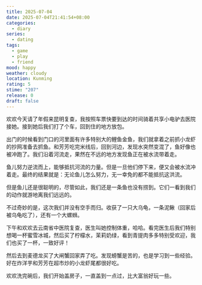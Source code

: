 ```yaml
---
title: 2025-07-04
date: 2025-07-04T21:41:54+08:00
categories:
  - diary
series:
  - dating
tags:
  - game
  - play
  - friend
mood: happy
weather: cloudy
location: Kunming
rating: 5
stime: "207"
release: 0
draft: false
---
```

欢欢今天请了年假来昆明复查，我按照车票快要到达的时间骑着共享小电驴去医院接她。接到她后我们打了个车，回到住的地方放包。

出门的时候看到门口的河里面有许多特别大的鲤鱼金鱼，我们就拿着之前抓小龙虾的抄网准备去抓鱼。和芳芳吃完米线后，回到河边，发现水突然变混了，鱼好像也被冲跑了。我们沿着河流走，果然在不远的地方发现鱼正在被水流带着走。

鱼儿努力逆流而上，能够抵抗河流的力量。但是一旦他们停下来，便又会被水流冲着走。最终的结果就是：无论鱼儿怎么努力，无一幸免的都不能抵抗这洪流。

但是鱼儿还是很聪明的，尽管如此，我们还是一条鱼也没有捞到。它们一看到我们的动作就游地离我们远远的。

不过奇妙的是，这次我们并没有空手而归。收获了一只大乌龟，一条泥鳅（回家后被乌龟吃了），还有一个大螺蛳。

下午和欢欢去云南省中医院复查，医生叫她控制体重，哈哈。看完医生后我们特别想喝一杯蜜雪冰城，然后买了柠檬水，茉莉奶绿，看到青提肉多多特别受欢迎，我们也买了一杯，一致好评！

然后去到麦德龙买了大闸蟹回家弄了吃。发现螃蟹是苦的，也是学习到一些经验。好在炸洋芋和芳芳在超市炒的小龙虾尾都很好吃。

欢欢洗完碗后，我们开始盖房子，一直盖到一点过，比大富翁好玩一些。